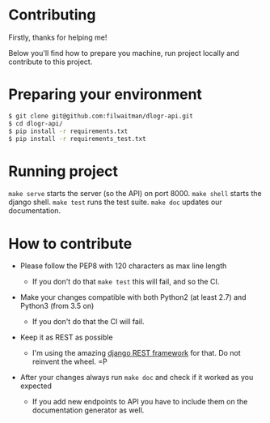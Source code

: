 Contributing
============

Firstly, thanks for helping me!

Below you'll find how to prepare you machine, run project locally and contribute to this project.


Preparing your environment
==========================

```bash
$ git clone git@github.com:filwaitman/dlogr-api.git
$ cd dlogr-api/
$ pip install -r requirements.txt
$ pip install -r requirements_test.txt
```


Running project
===============

`make serve` starts the server (so the API) on port 8000.
`make shell` starts the django shell.
`make test` runs the test suite.
`make doc` updates our documentation.


How to contribute
=================

* Please follow the PEP8 with 120 characters as max line length
  * If you don't do that `make test` this will fail, and so the CI.

* Make your changes compatible with both Python2 (at least 2.7) and Python3 (from 3.5 on)
  * If you don't do that the CI will fail.

* Keep it as REST as possible
  * I'm using the amazing [django REST framework](http://django-rest-framework.org) for that. Do not reinvent the wheel.  =P

* After your changes always run `make doc` and check if it worked as you expected
  * If you add new endpoints to API you have to include them on the documentation generator as well.
